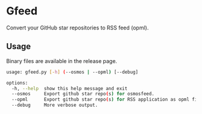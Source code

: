# Gfeed

Convert your GitHub star repositories to RSS feed (opml).

## Usage

Binary files are available in the release page.

```bash
usage: gfeed.py [-h] (--osmos | --opml) [--debug]

options:
  -h, --help  show this help message and exit
  --osmos     Export github star repo(s) for osmosfeed.
  --opml      Export github star repo(s) for RSS application as opml file.
  --debug     More verbose output.
```
